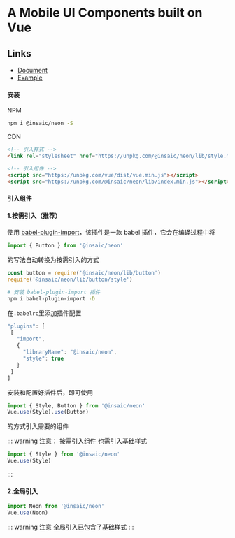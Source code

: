 # A Mobile UI Components built on Vue

## Links

* [Document](https://insaic.github.io/neon)
* [Example](https://insaic.github.io/neon/examples)

#### 安装

NPM

```bash
npm i @insaic/neon -S
```

CDN

```html
<!-- 引入样式 -->
<link rel="stylesheet" href="https://unpkg.com/@insaic/neon/lib/style.min.css">

<!-- 引入组件 -->
<script src="https://unpkg.com/vue/dist/vue.min.js"></script>
<script src="https://unpkg.com/@insaic/neon/lib/index.min.js"></script>
```

#### 引入组件

#### 1.按需引入（推荐）

使用 [babel-plugin-import](https://github.com/ant-design/babel-plugin-import#readme)，该插件是一款 babel 插件，它会在编译过程中将
```js
import { Button } from '@insaic/neon'
```
 的写法自动转换为按需引入的方式 
 ```js
const button = require('@insaic/neon/lib/button')
require('@insaic/neon/lib/button/style')
 ```

 ```bash
 # 安装 babel-plugin-import 插件
 npm i babel-plugin-import -D
 ```

 在`.babelrc`里添加插件配置
 ```js
 "plugins": [
  [
    "import",
    {
      "libraryName": "@insaic/neon",
      "style": true
    }
  ]
]
 ```

 安装和配置好插件后，即可使用
 ```js
 import { Style, Button } from '@insaic/neon'
 Vue.use(Style).use(Button)
 ```
 的方式引入需要的组件

::: warning 注意： 按需引入组件 也需引入基础样式 
```js
import { Style } from '@insaic/neon'
Vue.use(Style)
```
:::


#### 2.全局引入

```js
import Neon from '@insaic/neon'
Vue.use(Neon)
```

::: warning 注意
全局引入已包含了基础样式
:::
